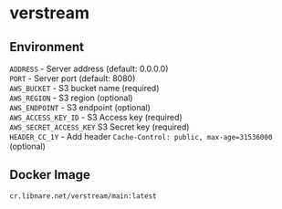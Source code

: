 # verstream

## Environment
`ADDRESS` - Server address (default: 0.0.0.0)
<br>
`PORT` - Server port (default: 8080)
<br>
`AWS_BUCKET` - S3 bucket name (required)
<br>
`AWS_REGION` - S3 region (optional)
<br>
`AWS_ENDPOINT` - S3 endpoint (optional)
<br>
`AWS_ACCESS_KEY_ID` - S3 Access key (required)
<br>
`AWS_SECRET_ACCESS_KEY` S3 Secret key (required)
<br>
`HEADER_CC_1Y` - Add header `Cache-Control: public, max-age=31536000` (optional)

## Docker Image
```docker
cr.libnare.net/verstream/main:latest
```